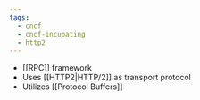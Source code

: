 ```yaml
---
tags:
  - cncf
  - cncf-incubating
  - http2
---
```

- [[RPC]] framework
- Uses [[HTTP2|HTTP/2]] as transport protocol
- Utilizes [[Protocol Buffers]]